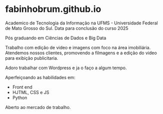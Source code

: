 # fabinhobrum.github.io

Academico de Tecnologia da Informação na UFMS - Universidade Federal de Mato Grosso do Sul.
Data para conclusão do curso 2025

Pós graduando em Ciências de Dados e Big Data

Trabalho com edição de video e imagens com foco na área imobiliária.
Atendemos nossos clientes, promovendo a filmagens e a edição do video para exibição publicitaria.

Adoro trabalhar com Wordpress e ja o faço a algum tempo.

Aperfeiçoando as habilidades em:
- Front end
- HJTML, CSS e JS
- Python

Aberto ao mercado de trabalho.

